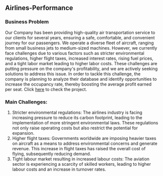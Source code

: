 ## Airlines-Performance
### Business Problem
Our Company has been providing high-quality air transportation service to our clients for 
several years, ensuring a safe, comfortable, and convenient journey for our passengers.
We operate a diverse fleet of aircraft, ranging from small business jets to medium-sized machines. 
However, we currently face challenges due to various factors such as stricter environmental regulations, 
higher flight taxes, increased interest rates, rising fuel prices, and a tight labor market leading to higher 
labor costs. These challenges are putting pressure on the company's profitability, and we are actively 
seeking solutions to address this issue. In order to tackle this challenge, the company is planning to 
analyze their database and identify opportunities to increase the occupancy rate, thereby boosting the 
average profit earned per seat.
Click <a href= "https://github.com/dagarmohit272/Airlines-Performance/blob/main/travel_sqlite_Airline_data_by_Mohit.ipynb">here</a> to check the project.
### Main Challenges:
1. Stricter environmental regulations: The airlines industry is facing increasing pressure to 
reduce its carbon footprint, leading to the implementation of more stringent 
environmental laws. These regulations not only raise operating costs but also restrict 
the potential for expansion.
2. Higher flight taxes: Governments worldwide are imposing heavier taxes on aircraft as a 
means to address environmental concerns and generate revenue. This increase in flight 
taxes has raised the overall cost of flying, subsequently reducing demand.
3. Tight labour market resulting in increased labour costs: The aviation sector is 
experiencing a scarcity of skilled workers, leading to higher labour costs and an increase 
in turnover rates.
